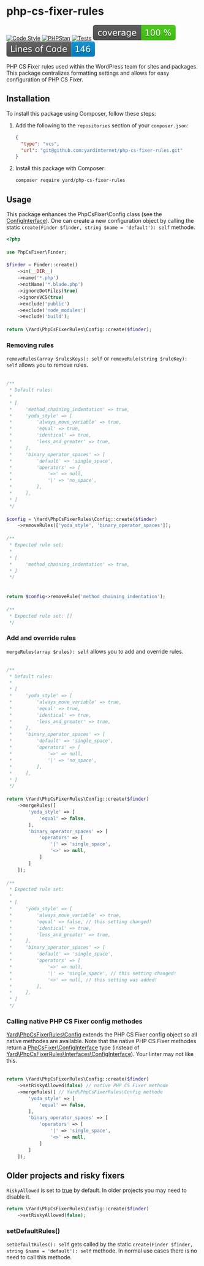 # php-cs-fixer-rules

[![Code Style](https://github.com/yardinternet/php-cs-fixer-rules/actions/workflows/format-php.yml/badge.svg?no-cache)](https://github.com/yardinternet/php-cs-fixer-rules/actions/workflows/format-php.yml)
[![PHPStan](https://github.com/yardinternet/php-cs-fixer-rules/actions/workflows/phpstan.yml/badge.svg?no-cache)](https://github.com/yardinternet/php-cs-fixer-rules/actions/workflows/phpstan.yml)
[![Tests](https://github.com/yardinternet/php-cs-fixer-rules/actions/workflows/run-tests.yml/badge.svg?no-cache)](https://github.com/yardinternet/php-cs-fixer-rules/actions/workflows/run-tests.yml)
[![Code Coverage Badge](https://github.com/yardinternet/php-cs-fixer-rules/blob/badges/coverage.svg)](https://github.com/yardinternet/php-cs-fixer-rules/actions/workflows/badges.yml)
[![Lines of Code Badge](https://github.com/yardinternet/php-cs-fixer-rules/blob/badges/lines-of-code.svg)](https://github.com/yardinternet/php-cs-fixer-rules/actions/workflows/badges.yml)

PHP CS Fixer rules used within the WordPress team for sites and packages.
This package centralizes formatting settings and allows for easy configuration of PHP CS Fixer.

## Installation

To install this package using Composer, follow these steps:

1. Add the following to the `repositories` section of your `composer.json`:

    ```json
    {
      "type": "vcs",
      "url": "git@github.com:yardinternet/php-cs-fixer-rules.git"
    }
    ```

2. Install this package with Composer:

    ```sh
    composer require yard/php-cs-fixer-rules
    ```

## Usage

This package enhances the PhpCsFixer\Config class (see the [ConfigInterface](src/Interfaces/ConfigInterface.php)). One
can create a new configuration object by calling the static
`create(Finder $finder, string $name = 'default'): self` methode.

```php
<?php

use PhpCsFixer\Finder;

$finder = Finder::create()
    ->in(__DIR__)
    ->name('*.php')
    ->notName('*.blade.php')
    ->ignoreDotFiles(true)
    ->ignoreVCS(true)
    ->exclude('public')
    ->exclude('node_modules')
    ->exclude('build');

return \Yard\PhpCsFixerRules\Config::create($finder);
```

### Removing rules

`removeRules(array $rulesKeys): self` or `removeRule(string $ruleKey): self` allows you to remove rules.

```php

/**
 * Default rules:
 * 
 * [
 *     'method_chaining_indentation' => true,
 *     'yoda_style' => [
 *         'always_move_variable' => true,
 *         'equal' => true,
 *         'identical' => true,
 *         'less_and_greater' => true,
 *     ],
 *     'binary_operator_spaces' => [
 *         'default' => 'single_space',
 *         'operators' => [
 *             '=>' => null,
 *             '|' => 'no_space',
 *         ],
 *     ],
 * ]
 */

$config = \Yard\PhpCsFixerRules\Config::create($finder)
    ->removeRules(['yoda_style', 'binary_operator_spaces']); 

/**
 * Expected rule set: 
 * 
 * [
 *     'method_chaining_indentation' => true,
 * ]
 */


return $config->removeRule('method_chaining_indentation');

/**
 * Expected rule set: []
 */
```

### Add and override rules

`mergeRules(array $rules): self` allows you to add and override rules.

```php

/**
 * Default rules:
 * 
 * [
 *     'yoda_style' => [
 *         'always_move_variable' => true,
 *         'equal' => true,
 *         'identical' => true,
 *         'less_and_greater' => true,
 *     ],
 *     'binary_operator_spaces' => [
 *         'default' => 'single_space',
 *         'operators' => [
 *             '=>' => null,
 *             '|' => 'no_space',
 *         ],
 *     ],
 * ]
 */

return \Yard\PhpCsFixerRules\Config::create($finder)
    ->mergeRules([
        'yoda_style' => [
            'equal' => false,
        ],
        'binary_operator_spaces' => [
            'operators' => [
                '|' => 'single_space',
                '<>' => null,
            ]
        ]
    ]); 

/**
 * Expected rule set: 
 *  
 * [
 *     'yoda_style' => [
 *         'always_move_variable' => true,
 *         'equal' => false, // this setting changed!
 *         'identical' => true,
 *         'less_and_greater' => true,
 *     ],
 *     'binary_operator_spaces' => [
 *         'default' => 'single_space',
 *         'operators' => [
 *             '=>' => null,
 *             '|' => 'single_space', // this setting changed!
 *             '<>' => null, // this setting was added!
 *         ],
 *     ],
 * ]
 */

```

### Calling native PHP CS Fixer config methodes

[Yard\PhpCsFixerRules\Config](src/Config.php) extends the PHP CS Fixer config object so all native methodes are
available. Note that the native PHP CS Fixer methodes return
a [PhpCsFixer\ConfigInterface](./vendor/friendsofphp/php-cs-fixer/src/ConfigInterface.php) type (instead
of [Yard\PhpCsFixerRules\Interfaces\ConfigInterface](src/Interfaces/ConfigInterface.php)).
Your linter may not like this.

```php

return \Yard\PhpCsFixerRules\Config::create($finder)
    ->setRiskyAllowed(false) // native PHP CS Fixer methode
    ->mergeRules([ // Yard\PhpCsFixerRules\Config methode
        'yoda_style' => [
            'equal' => false,
        ],
        'binary_operator_spaces' => [
            'operators' => [
                '|' => 'single_space',
                '<>' => null,
            ]
        ]
    ]);
```

## Older projects and risky fixers

`RiskyAllowed` is set to [true](config/rules.php) by default. In older projects you may need to disable it.

```php
return \Yard\PhpCsFixerRules\Config::create($finder)
    ->setRiskyAllowed(false);
```

### setDefaultRules()

`setDefaultRules(): self` gets called by the static `create(Finder $finder, string $name = 'default'): self` methode.
In normal use cases there is no need to call this methode.
